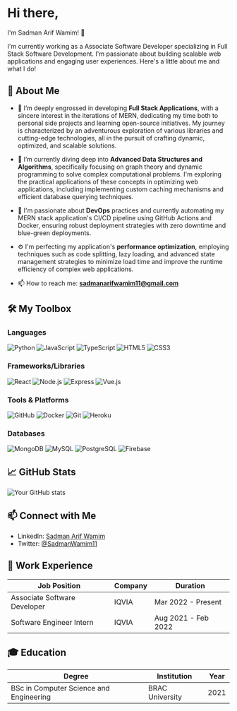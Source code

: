 # Hi there, 
I'm Sadman Arif Wamim! 👋

I'm currently working as a Associate Software Developer specializing in Full Stack Software Development. I'm passionate about building scalable web applications and engaging user experiences. Here's a little about me and what I do!

## 🚀 About Me
- 🔭 I’m deeply engrossed in developing **Full Stack Applications**, with a sincere interest in the iterations of MERN, dedicating my time both to personal side projects and learning open-source initiatives. My journey is characterized by an adventurous exploration of various libraries and cutting-edge technologies, all in the pursuit of crafting dynamic, optimized, and scalable solutions.  
- 🌱 I’m currently diving deep into **Advanced Data Structures and Algorithms**, specifically focusing on graph theory and dynamic programming to solve complex computational problems. I'm exploring the practical applications of these concepts in optimizing web applications, including implementing custom caching mechanisms and efficient database querying techniques.
- 🚀 I'm passionate about **DevOps** practices and currently automating my MERN stack application's CI/CD pipeline using GitHub Actions and Docker, ensuring robust deployment strategies with zero downtime and blue-green deployments.
- ⚙️ I'm perfecting my application's **performance optimization**, employing techniques such as code splitting, lazy loading, and advanced state management strategies to minimize load time and improve the runtime efficiency of complex web applications.

- 📫 How to reach me: **sadmanarifwamim11@gmail.com**

## 🛠️ My Toolbox

### Languages
![Python](https://img.shields.io/badge/-Python-3776AB?style=flat-square&logo=python&logoColor=white)
![JavaScript](https://img.shields.io/badge/-JavaScript-F7DF1E?style=flat-square&logo=javascript&logoColor=black)
![TypeScript](https://img.shields.io/badge/-TypeScript-3178C6?style=flat-square&logo=typescript&logoColor=white)
![HTML5](https://img.shields.io/badge/-HTML5-E34F26?style=flat-square&logo=html5&logoColor=white)
![CSS3](https://img.shields.io/badge/-CSS3-1572B6?style=flat-square&logo=css3&logoColor=white)

### Frameworks/Libraries
![React](https://img.shields.io/badge/-React-61DAFB?style=flat-square&logo=react&logoColor=black)
![Node.js](https://img.shields.io/badge/-Node.js-339933?style=flat-square&logo=nodedotjs&logoColor=white)
![Express](https://img.shields.io/badge/-Express-000000?style=flat-square&logo=express&logoColor=white)
![Vue.js](https://img.shields.io/badge/-Vue.js-4FC08D?style=flat-square&logo=vuedotjs&logoColor=white)

### Tools & Platforms
![GitHub](https://img.shields.io/badge/-GitHub-181717?style=flat-square&logo=github&logoColor=white)
![Docker](https://img.shields.io/badge/-Docker-2496ED?style=flat-square&logo=docker&logoColor=white)
![Git](https://img.shields.io/badge/-Git-F05032?style=flat-square&logo=git&logoColor=white)
![Heroku](https://img.shields.io/badge/-Heroku-430098?style=flat-square&logo=heroku&logoColor=white)

### Databases
![MongoDB](https://img.shields.io/badge/-MongoDB-47A248?style=flat-square&logo=mongodb&logoColor=white)
![MySQL](https://img.shields.io/badge/-MySQL-4479A1?style=flat-square&logo=mysql&logoColor=white)
![PostgreSQL](https://img.shields.io/badge/-PostgreSQL-4169E1?style=flat-square&logo=postgresql&logoColor=white)
![Firebase](https://img.shields.io/badge/-Firebase-FFCA28?style=flat-square&logo=firebase&logoColor=black)



## 📈 GitHub Stats

![Your GitHub stats](https://github-readme-stats.vercel.app/api?username=Sadman-Arif-Wamim&show_icons=true&theme=radical)

## 📫 Connect with Me

- LinkedIn: [Sadman Arif Wamim](https://www.linkedin.com/in/sadman-arif-wamim-2118bb229/)
- Twitter: [@SadmanWamim11](https://twitter.com/SadmanWamim11)

## 💼 Work Experience

| Job Position | Company | Duration |
| ------------ | ------- | -------- |
| Associate Software Developer   | IQVIA | Mar 2022 - Present |
| Software Engineer Intern   | IQVIA | Aug 2021 - Feb 2022 |

## 🎓 Education

| Degree       | Institution | Year     |
| ------------ | ----------- | -------- |
| BSc in Computer Science and Engineering | BRAC University | 2021   |


